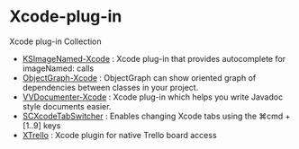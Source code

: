 # Xcode-plug-in
Xcode plug-in Collection

* [KSImageNamed-Xcode](https://github.com/ksuther/KSImageNamed-Xcode) : Xcode plug-in that provides autocomplete for imageNamed: calls
* [ObjectGraph-Xcode](https://github.com/vampirewalk/ObjectGraph-Xcode) : ObjectGraph can show oriented graph of dependencies between classes in your project.
* [VVDocumenter-Xcode](https://github.com/onevcat/VVDocumenter-Xcode) : Xcode plug-in which helps you write Javadoc style documents easier.
* [SCXcodeTabSwitcher](https://github.com/stefanceriu/SCXcodeTabSwitcher) : Enables changing Xcode tabs using the ⌘cmd + [1..9] keys
* [XTrello](https://github.com/lechium/XTrello) : Xcode plugin for native Trello board access
